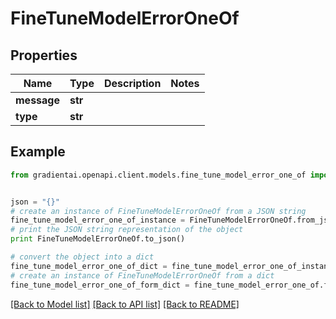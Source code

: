 # FineTuneModelErrorOneOf


## Properties
Name | Type | Description | Notes
------------ | ------------- | ------------- | -------------
**message** | **str** |  | 
**type** | **str** |  | 

## Example

```python
from gradientai.openapi.client.models.fine_tune_model_error_one_of import FineTuneModelErrorOneOf


json = "{}"
# create an instance of FineTuneModelErrorOneOf from a JSON string
fine_tune_model_error_one_of_instance = FineTuneModelErrorOneOf.from_json(json)
# print the JSON string representation of the object
print FineTuneModelErrorOneOf.to_json()

# convert the object into a dict
fine_tune_model_error_one_of_dict = fine_tune_model_error_one_of_instance.to_dict()
# create an instance of FineTuneModelErrorOneOf from a dict
fine_tune_model_error_one_of_form_dict = fine_tune_model_error_one_of.from_dict(fine_tune_model_error_one_of_dict)
```
[[Back to Model list]](../README.md#documentation-for-models) [[Back to API list]](../README.md#documentation-for-api-endpoints) [[Back to README]](../README.md)


